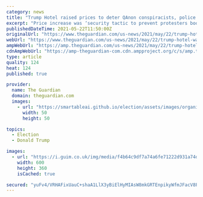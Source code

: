 ```yaml
---
category: news
title: "Trump Hotel raised prices to deter QAnon conspiracists, police files show"
excerpt: "Price increase was ‘security tactic to prevent protesters booking rooms’ in case people travelled to Washington in early March"
publishedDateTime: 2021-05-22T11:50:00Z
originalUrl: "https://www.theguardian.com/us-news/2021/may/22/trump-hotel-washington-qanon-conspiracy-theorists"
webUrl: "https://www.theguardian.com/us-news/2021/may/22/trump-hotel-washington-qanon-conspiracy-theorists"
ampWebUrl: "https://amp.theguardian.com/us-news/2021/may/22/trump-hotel-washington-qanon-conspiracy-theorists"
cdnAmpWebUrl: "https://amp-theguardian-com.cdn.ampproject.org/c/s/amp.theguardian.com/us-news/2021/may/22/trump-hotel-washington-qanon-conspiracy-theorists"
type: article
quality: 124
heat: 124
published: true

provider:
  name: The Guardian
  domain: theguardian.com
  images:
    - url: "https://smartableai.github.io/election/assets/images/organizations/theguardian.com-50x50.jpg"
      width: 50
      height: 50

topics:
  - Election
  - Donald Trump

images:
  - url: "https://i.guim.co.uk/img/media/f4b64c9df7a74a6fe71222d931a74d717a0edcd4/0_0_4573_2744/master/4573.jpg?width=300&quality=45&auto=format&fit=max&dpr=2&s=1b4a263deb2c3aa23504541f76afdebc"
    width: 600
    height: 360
    isCached: true

secured: "yuFv4/VRHAFixUauC+shaA1LlX3yBiElHyMIAsW8mkGRTEnpikyWfmJFacV8PstHcbxnJQosDzyr8kSQ9Qgy/VIWXH+IkL1dvKtfxTXCBEoTYGzt9IehU7bhBVG4AOZ+bgU4Z6oxdHftd2O19GHuWLmA432mEesG8a8I3yavXAn9kkZJZrNbO/gi10UlqKp5nqO/892Jf7rIPgzq9t6xgOPxwCsGHOsSjblq1+2ZDJDSfWeKT1zEI+WUptnlMWMXQtYP5Liw00U7yVm1i9PjRBz0VNhuR416sezS3GfemI1E67MCv8vK2iQ1tOFGbvvhFbXMZc6hnH5qsRip1p2esTHpmtGQGudWjRk0J22kRzk=;375CR+2BWNI+BsHIsyo9Gw=="
---
```


